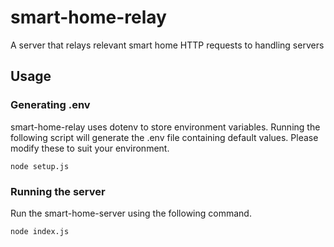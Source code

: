 # smart-home-relay
A server that relays relevant smart home HTTP requests to handling servers

## Usage

### Generating .env
smart-home-relay uses dotenv to store environment variables. Running the following script will generate the .env file containing default values. Please modify these to suit your environment.

    node setup.js

### Running the server
Run the smart-home-server using the following command.

    node index.js
